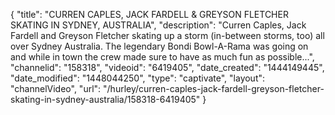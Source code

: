{
    "title": "CURREN CAPLES, JACK FARDELL & GREYSON FLETCHER SKATING IN SYDNEY, AUSTRALIA",
    "description": "Curren Caples, Jack Fardell and Greyson Fletcher skating up a storm (in-between storms, too) all over Sydney Australia. The legendary Bondi Bowl-A-Rama was going on and while in town the crew made sure to have as much fun as possible...",
    "channelid": "158318",
    "videoid": "6419405",
    "date_created": "1444149445",
    "date_modified": "1448044250",
    "type": "captivate",
    "layout": "channelVideo",
    "url": "\/hurley\/curren-caples-jack-fardell-greyson-fletcher-skating-in-sydney-australia\/158318-6419405"
}